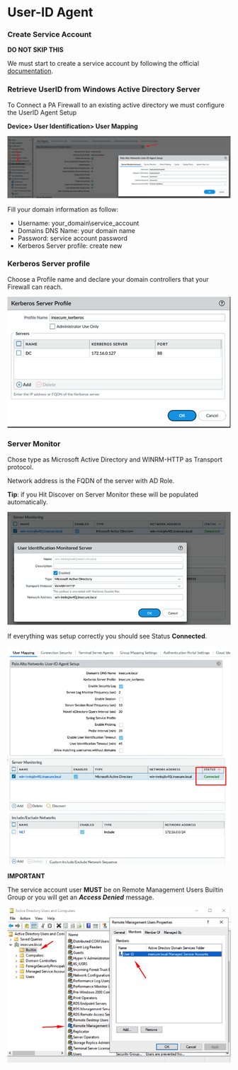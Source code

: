 # User-ID Agent

### Create Service Account

**DO NOT SKIP THIS**

We must start to create a service account by following the official [documentation](https://docs.paloaltonetworks.com/pan-os/11-0/pan-os-admin/user-id/map-ip-addresses-to-users/create-a-dedicated-service-account-for-the-user-id-agent).

### Retrieve UserID from Windows Active Directory Server

To Connect a PA Firewall to an existing active directory we must configure the UserID Agent Setup

**Device> User Identification> User Mapping**

![](../.gitbook/assets/1.png)

Fill your domain information as follow:

* Username: your\_domain\service\_account
* Domains DNS Name: your domain name
* Password: service account password
* Kerberos Server profile: create new

### Kerberos Server profile

Choose a Profile name and declare your domain controllers that your Firewall can reach.

![](../.gitbook/assets/2.png)

### Server Monitor

Chose type as Microsoft Active Directory and WINRM-HTTP as Transport protocol.

Network address is the FQDN of the server with AD Role.

**Tip**: if you Hit Discover on Server Monitor these will be populated automatically.

![](../.gitbook/assets/3.png)

If everything was setup correctly you should see Status **Connected**.

![](../.gitbook/assets/4.png)

**IMPORTANT**

The service account user **MUST** be on Remote Management Users Builtin Group or you will get an _**Access Denied**_ message.

![](../.gitbook/assets/5.png)
